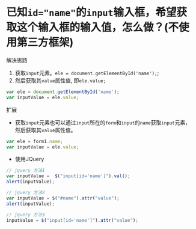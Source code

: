 # 已知`id="name"`的`input`输入框，希望获取这个输入框的输入值，怎么做？(不使用第三方框架)

解决思路

1. 获取`input`元素。`ele = document.getElementById('name');`;
2. 然后获取其`value`属性值, 即`ele.value;`

```javascript
var ele = document.getElementById('name');
var inputValue = ele.value;
```

扩展

+ 获取`input`元素也可以通过`input`所在的`form`和`input`的`name`获取`input`元素，然后获取其`value`属性值。

```javascript
var ele = form1.name;
var inputValue = ele.value;
```

+ 使用JQuery

```javascript
// jquery 方法1
var inputValue =  $("input[id='name']").val();
alert(inputValue);

// jquery 方法2
var inputValue = $("#name").attr("value");
alert(inputValue);

// jquery 方法3
inputValue = $("input[id='name']").attr("value");
```